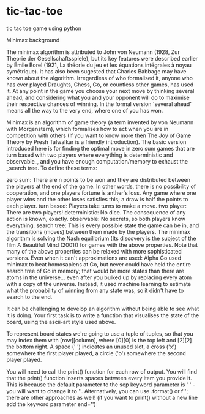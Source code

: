# tic-tac-toe
tic tac toe game using python

Minimax background

The minimax algorithm is attributed to John von Neumann (1928, Zur Theorie der Gesellschaftsspiele), but its key features were described earlier by Émile Borel (1921, La théorie du jeu et les équations intégrales à noyau symétrique). It has also been sugested that Charles Babbage may have known about the algorithm. Irregardless of who formalised it, anyone who has ever played Draughts, Chess, Go, or countless other games, has used it. At any point in the game you choose your next move by thinking several ahead, and considering what you and your opponent will do to maximise their respective chances of winning. In the formal version 'several ahead' means all the way to the very end, where one of you has won.

Minimax is an algorithm of game theory (a term invented by von Neumann with Morgenstern), which formalises how to act when you are in competition with others (If you want to know more then The Joy of Game Theory by Presh Talwalkar is a friendly introduction). The basic version introduced here is for finding the optimal move in zero sum games that are turn based with two players where everything is deterministic and observable_, and you have enough computation/memory to exhaust the _search tree. To define these terms:

zero sum: There are n points to be won and they are distributed between the players at the end of the game. In other words, there is no possibility of cooperation, and one players fortune is anther's loss. Any game where one player wins and the other loses satisfies this; a draw is half the points to each player.
turn based: Players take turns to make a move.
two player: There are two players!
deterministic: No dice. The consequence of any action is known, exactly.
observable: No secrets, so both players know everything.
search tree: This is every possible state the game can be in, and the transitions (moves) between them made by the players.
The minimax algorithm is solving the Nash equilibrium (Its discovery is the subject of the film A Beautiful Mind (2001)) for games with the above properties. Note that many of the above properties can be relaxed with more sophisticated versions. Even when it can't approximations are used: Alpha Go used minimax to beat homosapiens at Go, but never could have held the entire search tree of Go in memory; that would be more states than there are atoms in the universe... even after you bulked up by replacing every atom with a copy of the universe. Instead, it used machine learning to estimate what the probability of winning from any state was, so it didn't have to search to the end.


It can be challenging to develop an algorithm without being able to see what it is doing. Your first task is to write a function that visualises the state of the board, using the ascii-art style used above.

To represent board states we're going to use a tuple of tuples, so that you may index them with [row][column], where [0][0] is the top left and [2][2] the bottom right. A space (' ') indicates an unused slot, a cross ('x') somewhere the first player played, a circle ('o') somewhere the second player played.

You will need to call the print() function for each row of output. You will find that the print() function inserts spaces between every item you provide it. This is because the default parameter to the sep keyword parameter is ' ' - you will want to change it to ''. Alternatively, you can use .format() or f''; there are other approaches as well! (if you want to print() without a new line add the keyword parameter end='')




